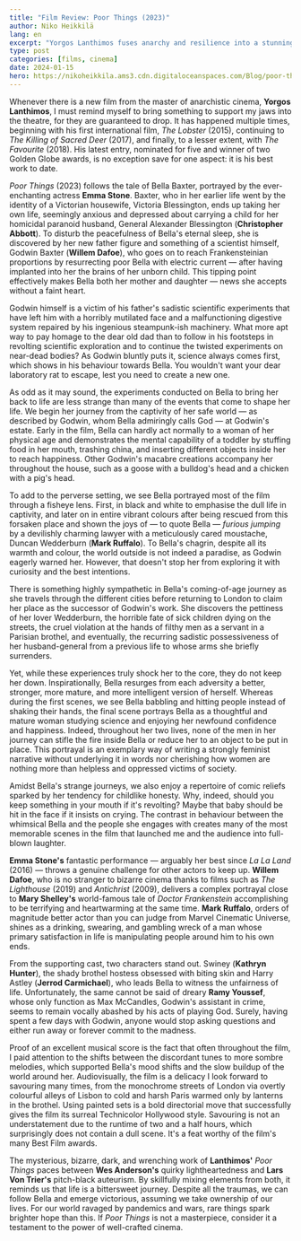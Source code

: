 ```yaml
---
title: "Film Review: Poor Things (2023)"
author: Niko Heikkilä
lang: en
excerpt: "Yorgos Lanthimos fuses anarchy and resilience into a stunning narrative. Bella Baxter's journey—a mix of deformed science, personal growth, and unyielding spirit—awakens profound insights into humanity, standing testimony to highly creative cinema."
type: post
categories: [films, cinema]
date: 2024-01-15
hero: https://nikoheikkila.ams3.cdn.digitaloceanspaces.com/Blog/poor-things.jpg
---
```


Whenever there is a new film from the master of anarchistic cinema, **Yorgos Lanthimos**, I must remind myself to bring something to support my jaws into the theatre, for they are guaranteed to drop. It has happened multiple times, beginning with his first international film, _The Lobster_ (2015), continuing to _The Killing of Sacred Deer_ (2017), and finally, to a lesser extent, with _The Favourite_ (2018). His latest entry, nominated for five and winner of two Golden Globe awards, is no exception save for one aspect: it is his best work to date.

_Poor Things_ (2023) follows the tale of Bella Baxter, portrayed by the ever-enchanting actress **Emma Stone**. Baxter, who in her earlier life went by the identity of a Victorian housewife, Victoria Blessington, ends up taking her own life, seemingly anxious and depressed about carrying a child for her homicidal paranoid husband, General Alexander Blessington (**Christopher Abbott**). To disturb the peacefulness of Bella's eternal sleep, she is discovered by her new father figure and something of a scientist himself, Godwin Baxter (**Willem Dafoe**), who goes on to reach Frankensteinian proportions by resurrecting poor Bella with electric current — after having implanted into her the brains of her unborn child. This tipping point effectively makes Bella both her mother and daughter — news she accepts without a faint heart.

Godwin himself is a victim of his father's sadistic scientific experiments that have left him with a horribly mutilated face and a malfunctioning digestive system repaired by his ingenious steampunk-ish machinery. What more apt way to pay homage to the dear old dad than to follow in his footsteps in revolting scientific exploration and to continue the twisted experiments on near-dead bodies? As Godwin bluntly puts it, science always comes first, which shows in his behaviour towards Bella. You wouldn't want your dear laboratory rat to escape, lest you need to create a new one.

As odd as it may sound, the experiments conducted on Bella to bring her back to life are less strange than many of the events that come to shape her life. We begin her journey from the captivity of her safe world — as described by Godwin, whom Bella admiringly calls God — at Godwin's estate. Early in the film, Bella can hardly act normally to a woman of her physical age and demonstrates the mental capability of a toddler by stuffing food in her mouth, trashing china, and inserting different objects inside her to reach happiness. Other Godwin's macabre creations accompany her throughout the house, such as a goose with a bulldog's head and a chicken with a pig's head.

To add to the perverse setting, we see Bella portrayed most of the film through a fisheye lens. First, in black and white to emphasise the dull life in captivity, and later on in entire vibrant colours after being rescued from this forsaken place and shown the joys of — to quote Bella — _furious jumping_ by a devilishly charming lawyer with a meticulously cared moustache, Duncan Wedderburn (**Mark Ruffalo**). To Bella's chagrin, despite all its warmth and colour, the world outside is not indeed a paradise, as Godwin eagerly warned her. However, that doesn't stop her from exploring it with curiosity and the best intentions.

There is something highly sympathetic in Bella's coming-of-age journey as she travels through the different cities before returning to London to claim her place as the successor of Godwin's work. She discovers the pettiness of her lover Wedderburn, the horrible fate of sick children dying on the streets, the cruel violation at the hands of filthy men as a servant in a Parisian brothel, and eventually, the recurring sadistic possessiveness of her husband-general from a previous life to whose arms she briefly surrenders.

Yet, while these experiences truly shock her to the core, they do not keep her down. Inspirationally, Bella resurges from each adversity a better, stronger, more mature, and more intelligent version of herself. Whereas during the first scenes, we see Bella babbling and hitting people instead of shaking their hands, the final scene portrays Bella as a thoughtful and mature woman studying science and enjoying her newfound confidence and happiness. Indeed, throughout her two lives, none of the men in her journey can stifle the fire inside Bella or reduce her to an object to be put in place. This portrayal is an exemplary way of writing a strongly feminist narrative without underlying it in words nor cherishing how women are nothing more than helpless and oppressed victims of society.

Amidst Bella's strange journeys, we also enjoy a repertoire of comic reliefs sparked by her tendency for childlike honesty. Why, indeed, should you keep something in your mouth if it's revolting? Maybe that baby should be hit in the face if it insists on crying. The contrast in behaviour between the whimsical Bella and the people she engages with creates many of the most memorable scenes in the film that launched me and the audience into full-blown laughter.

**Emma Stone's** fantastic performance — arguably her best since _La La Land_ (2016) — throws a genuine challenge for other actors to keep up. **Willem Dafoe**, who is no stranger to bizarre cinema thanks to films such as _The Lighthouse_ (2019) and _Antichrist_ (2009), delivers a complex portrayal close to **Mary Shelley's** world-famous tale of _Doctor Frankenstein_ accomplishing to be terrifying and heartwarming at the same time. **Mark Ruffalo**, orders of magnitude better actor than you can judge from Marvel Cinematic Universe, shines as a drinking, swearing, and gambling wreck of a man whose primary satisfaction in life is manipulating people around him to his own ends.

From the supporting cast, two characters stand out. Swiney (**Kathryn Hunter**), the shady brothel hostess obsessed with biting skin and Harry Astley (**Jerrod Carmichael**), who leads Bella to witness the unfairness of life. Unfortunately, the same cannot be said of dreary **Ramy Youssef**, whose only function as Max McCandles, Godwin's assistant in crime, seems to remain vocally abashed by his acts of playing God. Surely, having spent a few days with Godwin, anyone would stop asking questions and either run away or forever commit to the madness.

Proof of an excellent musical score is the fact that often throughout the film, I paid attention to the shifts between the discordant tunes to more sombre melodies, which supported Bella's mood shifts and the slow buildup of the world around her. Audiovisually, the film is a delicacy I look forward to savouring many times, from the monochrome streets of London via overtly colourful alleys of Lisbon to cold and harsh Paris warmed only by lanterns in the brothel. Using painted sets is a bold directorial move that successfully gives the film its surreal Technicolor Hollywood style. Savouring is not an understatement due to the runtime of two and a half hours, which surprisingly does not contain a dull scene. It's a feat worthy of the film's many Best Film awards.

The mysterious, bizarre, dark, and wrenching work of **Lanthimos'** _Poor Things_ paces between **Wes Anderson's** quirky lightheartedness and **Lars Von Trier's** pitch-black auteurism. By skillfully mixing elements from both, it reminds us that life is a bittersweet journey. Despite all the traumas, we can follow Bella and emerge victorious, assuming we take ownership of our lives. For our world ravaged by pandemics and wars, rare things spark brighter hope than this. If _Poor Things_ is not a masterpiece, consider it a testament to the power of well-crafted cinema.
